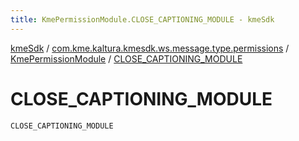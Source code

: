 ```yaml
---
title: KmePermissionModule.CLOSE_CAPTIONING_MODULE - kmeSdk
---
```


[kmeSdk](../../index.html) / [com.kme.kaltura.kmesdk.ws.message.type.permissions](../index.html) / [KmePermissionModule](index.html) / [CLOSE_CAPTIONING_MODULE](./-c-l-o-s-e_-c-a-p-t-i-o-n-i-n-g_-m-o-d-u-l-e.html)

# CLOSE_CAPTIONING_MODULE

`CLOSE_CAPTIONING_MODULE`